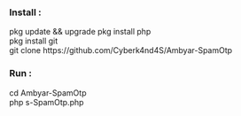 <div>
</div>
<h3>Install :</h3>
pkg update && upgrade
pkg install php <br>
pkg install git <br>
git clone https://github.com/Cyberk4nd4S/Ambyar-SpamOtp
<h3>Run :</h3>
cd Ambyar-SpamOtp<br>
php s-SpamOtp.php
</div>
